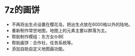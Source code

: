 # 7z的画饼
- 不再将出生点设置在樱花岛，把出生点放在6000格以外的陆地。 
- 重新制作常世地图，地图上的元素主要以群落为主。 
- 帮助制作模组：东方女仆BE
- 帮助画饼：合作社，任务系统等。
- 添加自助自定义地图画功能。